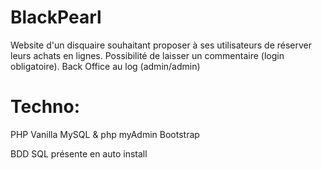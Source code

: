 # BlackPearl

Website d'un disquaire souhaitant proposer à ses utilisateurs de réserver leurs achats en lignes.
Possibilité de laisser un commentaire (login obligatoire).
Back Office au log (admin/admin)
 
# Techno: 
PHP Vanilla
MySQL & php myAdmin
Bootstrap

BDD SQL présente en auto install
